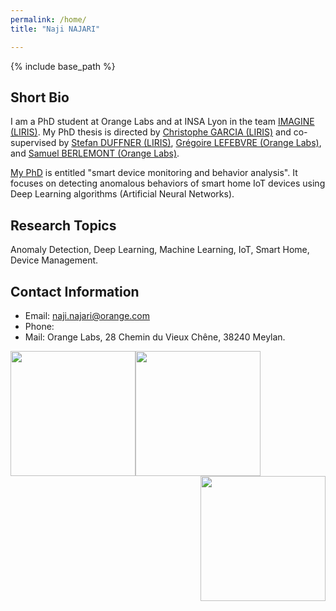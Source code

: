 ```yaml
---
permalink: /home/
title: "Naji NAJARI"

---
```


{% include base_path %}

Short Bio
------
I am a PhD student at Orange Labs and at INSA Lyon in the team [IMAGINE (LIRIS)](https://liris.cnrs.fr/equipe/imagine). My PhD thesis is directed by [Christophe GARCIA (LIRIS)](https://christophegarciafr.wixsite.com/home-page/) and co-supervised by [Stefan DUFFNER (LIRIS)](http://u0016403263.user.hosting-agency.de/), [Grégoire LEFEBVRE (Orange Labs)](https://sites.google.com/site/gregoirelefebvre2/), and [Samuel BERLEMONT (Orange Labs)](https://dblp.org/pid/134/0509.html). 

[My PhD](http://www.theses.fr/s242130) is entitled "smart device monitoring and behavior analysis". It focuses on detecting anomalous behaviors of smart home IoT devices using Deep Learning algorithms (Artificial Neural Networks).

Research Topics
------
Anomaly Detection, Deep Learning, Machine Learning, IoT, Smart Home, Device Management.

Contact Information
------
* Email: naji.najari@orange.com
* Phone: 
* Mail: Orange Labs, 28 Chemin du Vieux Chêne, 38240 Meylan.


<p float="left">
  <img src="https://naji-najari.github.io/images/orange.png" style="border:0px;margin:0px;float:left;width:200px;" />
  <img src="https://naji-najari.github.io/images/insa.png" style="border:0px;margin:0px;float:center;width:200px;"/> 
  <img src="https://naji-najari.github.io/images/liris.png" style="border:0px;margin:0px;float:right;width:200px;" />
</p>


